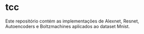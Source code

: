 # tcc
Este repositório contém as implementações de Alexnet, Resnet, Autoencoders e Boltzmachines aplicados ao dataset Mnist.
